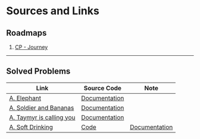 # Sources and Links
## Roadmaps
1. [CP - Journey](https://docs.google.com/spreadsheets/d/11zpOig5EzWhHfzSb5q-vHpQ-NYjQuJziT1WXG778Ch8/edit?pli=1#gid=0)
---
## Solved Problems
| Link | Source Code | Note |
| --- | --- | --- |
| [A. Elephant](https://codeforces.com/problemset/problem/617/A) | [Documentation](Docs/A.%20Elephant) |
| [A. Soldier and Bananas](https://codeforces.com/problemset/problem/546/A) | [Documentation](Docs/A.%20Soldier%20and%20Bananas) |
| [A. Taymyr is calling you](https://codeforces.com/problemset/problem/764/A) | [Documentation](Docs/A.%20Taymyr%20is%20calling%20you) |
| [A. Soft Drinking](https://codeforces.com/problemset/problem/151/A) | [Code](Probs/A.%20Soft%20Drinking)|[Documentation](Docs/A.%20Soft%20Drinking) |
